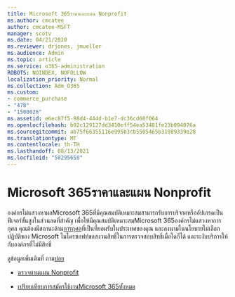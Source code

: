 ```yaml
---
title: Microsoft 365ราคาและแผน Nonprofit
ms.author: cmcatee
author: cmcatee-MSFT
manager: scotv
ms.date: 04/21/2020
ms.reviewer: drjones, jmueller
ms.audience: Admin
ms.topic: article
ms.service: o365-administration
ROBOTS: NOINDEX, NOFOLLOW
localization_priority: Normal
ms.collection: Adm_O365
ms.custom:
- commerce_purchase
- "478"
- "1500026"
ms.assetid: e6ec87f5-98d4-444d-b1e7-dc36cd60f064
ms.openlocfilehash: b92c129127dd3410eff54ea53481fe23b094076a
ms.sourcegitcommit: ab75f66355116e995b3cb5505465b31989339e28
ms.translationtype: MT
ms.contentlocale: th-TH
ms.lasthandoff: 08/13/2021
ms.locfileid: "58295658"
---
```

# <a name="microsoft-365-for-nonprofit-plans-and-pricing"></a>Microsoft 365ราคาและแผน Nonprofit

องค์กรไม่แสวงหาผลMicrosoft 365ที่มีคุณสมบัติเหมาะสมสามารถรับการบริจาคหรืออัปเกรดเป็นฟีเจอร์ขั้นสูงในส่วนลดที่สําคัญ เพื่อให้มีคุณสมบัติเหมาะสมMicrosoft 365องค์กรไม่แสวงหาการกุศล คุณต้องมีสถานะด้าน[การกุศล](https://go.microsoft.com/fwlink/p/?LinkID=330253)ที่เป็นที่ยอมรับในประเทศของคุณ และลงนามในนโยบายไม่เลือกปฏิบัติของ Microsoft ไมโครซอฟท์ขอสงวนสิทธิ์ในการตรวจสอบสิทธิ์เมื่อใดก็ได้ และระงับบริการให้กับองค์กรที่ไม่มีสิทธิ์
  
ดูข้อมูลเพิ่มเติมที่ ถาม[บ่อย](https://products.office.com/nonprofit/office-365-nonprofit)
  
- [ตรวจทานแผน Nonprofit](https://products.office.com/nonprofit/office-365-nonprofit-plans-and-pricing?tab=1)

- [เปรียบเทียบการสมัครใช้งานMicrosoft 365ทั้งหมด](https://products.office.com/business/compare-more-office-365-for-business-plans)